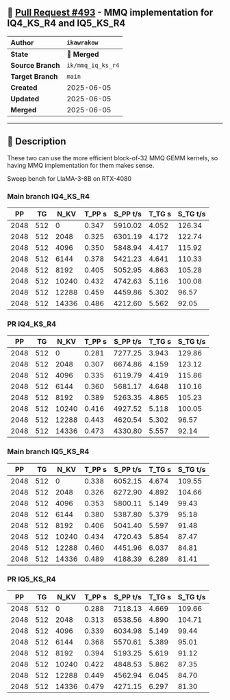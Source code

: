 ## 🔀 [Pull Request #493](https://github.com/ikawrakow/ik_llama.cpp/pull/493) - MMQ implementation for IQ4_KS_R4 and IQ5_KS_R4

| **Author** | `ikawrakow` |
| :--- | :--- |
| **State** | 🔀 **Merged** |
| **Source Branch** | `ik/mmq_iq_ks_r4` |
| **Target Branch** | `main` |
| **Created** | 2025-06-05 |
| **Updated** | 2025-06-05 |
| **Merged** | 2025-06-05 |

---

## 📄 Description

These two can use the more efficient block-of-32 MMQ GEMM kernels, so having MMQ implementation for them makes sense.

Sweep bench for LlaMA-3-8B on RTX-4080

### Main branch IQ4_KS_R4

|    PP |     TG |   N_KV |   T_PP s | S_PP t/s |   T_TG s | S_TG t/s |
|-------|--------|--------|----------|----------|----------|----------|
|  2048 |    512 |      0 |    0.347 |  5910.02 |    4.052 |   126.34 |
|  2048 |    512 |   2048 |    0.325 |  6301.19 |    4.172 |   122.74 |
|  2048 |    512 |   4096 |    0.350 |  5848.94 |    4.417 |   115.92 |
|  2048 |    512 |   6144 |    0.378 |  5421.23 |    4.641 |   110.33 |
|  2048 |    512 |   8192 |    0.405 |  5052.95 |    4.863 |   105.28 |
|  2048 |    512 |  10240 |    0.432 |  4742.63 |    5.116 |   100.08 |
|  2048 |    512 |  12288 |    0.459 |  4459.86 |    5.302 |    96.57 |
|  2048 |    512 |  14336 |    0.486 |  4212.60 |    5.562 |    92.05 |

### PR  IQ4_KS_R4

|    PP |     TG |   N_KV |   T_PP s | S_PP t/s |   T_TG s | S_TG t/s |
|-------|--------|--------|----------|----------|----------|----------|
|  2048 |    512 |      0 |    0.281 |  7277.25 |    3.943 |   129.86 |
|  2048 |    512 |   2048 |    0.307 |  6674.86 |    4.159 |   123.12 |
|  2048 |    512 |   4096 |    0.335 |  6119.79 |    4.419 |   115.86 |
|  2048 |    512 |   6144 |    0.360 |  5681.17 |    4.648 |   110.16 |
|  2048 |    512 |   8192 |    0.389 |  5263.35 |    4.865 |   105.23 |
|  2048 |    512 |  10240 |    0.416 |  4927.52 |    5.118 |   100.05 |
|  2048 |    512 |  12288 |    0.443 |  4620.54 |    5.302 |    96.57 |
|  2048 |    512 |  14336 |    0.473 |  4330.80 |    5.557 |    92.14 |

### Main branch IQ5_KS_R4

|    PP |     TG |   N_KV |   T_PP s | S_PP t/s |   T_TG s | S_TG t/s |
|-------|--------|--------|----------|----------|----------|----------|
|  2048 |    512 |      0 |    0.338 |  6052.15 |    4.674 |   109.55 |
|  2048 |    512 |   2048 |    0.326 |  6272.90 |    4.892 |   104.66 |
|  2048 |    512 |   4096 |    0.353 |  5800.11 |    5.149 |    99.43 |
|  2048 |    512 |   6144 |    0.380 |  5387.80 |    5.379 |    95.18 |
|  2048 |    512 |   8192 |    0.406 |  5041.40 |    5.597 |    91.48 |
|  2048 |    512 |  10240 |    0.434 |  4720.43 |    5.854 |    87.47 |
|  2048 |    512 |  12288 |    0.460 |  4451.96 |    6.037 |    84.81 |
|  2048 |    512 |  14336 |    0.489 |  4188.39 |    6.289 |    81.41 |

### PR IQ5_KS_R4

|    PP |     TG |   N_KV |   T_PP s | S_PP t/s |   T_TG s | S_TG t/s |
|-------|--------|--------|----------|----------|----------|----------|
|  2048 |    512 |      0 |    0.288 |  7118.13 |    4.669 |   109.66 |
|  2048 |    512 |   2048 |    0.313 |  6538.56 |    4.890 |   104.71 |
|  2048 |    512 |   4096 |    0.339 |  6034.98 |    5.149 |    99.44 |
|  2048 |    512 |   6144 |    0.368 |  5570.61 |    5.389 |    95.01 |
|  2048 |    512 |   8192 |    0.394 |  5193.25 |    5.619 |    91.12 |
|  2048 |    512 |  10240 |    0.422 |  4848.53 |    5.862 |    87.35 |
|  2048 |    512 |  12288 |    0.449 |  4562.94 |    6.045 |    84.70 |
|  2048 |    512 |  14336 |    0.479 |  4271.15 |    6.297 |    81.30 |